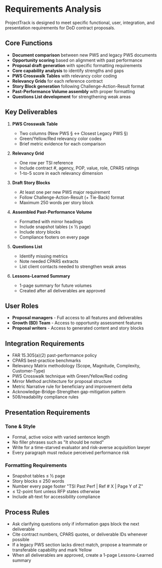 # Requirements Analysis

ProjectTrack is designed to meet specific functional, user, integration, and presentation requirements for DoD contract proposals.

## Core Functions

- **Document comparison** between new PWS and legacy PWS documents
- **Opportunity scoring** based on alignment with past performance
- **Proposal draft generation** with specific formatting requirements
- **Core capability analysis** to identify strengths and gaps
- **PWS Crosswalk Tables** with relevancy color coding
- **Relevancy Grids** for each reference contract
- **Story Block generation** following Challenge-Action-Result format
- **Past-Performance Volume assembly** with proper formatting
- **Questions List development** for strengthening weak areas

## Key Deliverables

1. **PWS Crosswalk Table**
   - Two columns (New PWS § ↔ Closest Legacy PWS §)
   - Green/Yellow/Red relevancy color codes
   - Brief metric evidence for each comparison

2. **Relevancy Grid**
   - One row per TSI reference
   - Include contract #, agency, POP, value, role, CPARS ratings
   - 1-to-5 score in each relevancy dimension

3. **Draft Story Blocks**
   - At least one per new PWS major requirement
   - Follow Challenge-Action-Result (+ Tie-Back) format
   - Maximum 250 words per story block

4. **Assembled Past-Performance Volume**
   - Formatted with mirror headings
   - Include snapshot tables (≤ ½ page)
   - Include story blocks
   - Compliance footers on every page

5. **Questions List**
   - Identify missing metrics
   - Note needed CPARS extracts
   - List client contacts needed to strengthen weak areas

6. **Lessons-Learned Summary**
   - 1-page summary for future volumes
   - Created after all deliverables are approved

## User Roles

- **Proposal managers** - Full access to all features and deliverables
- **Growth (BD) Team** - Access to opportunity assessment features
- **Proposal writers** - Access to generated content and story blocks

## Integration Requirements

- FAR 15.305(a)(2) past-performance policy
- CPARS best-practice benchmarks
- Relevancy Matrix methodology (Scope, Magnitude, Complexity, Customer-Type)
- PWS Crosswalk technique with Green/Yellow/Red coding
- Mirror Method architecture for proposal structure
- Metric Narrative rule for beneficiary and improvement delta
- Acknowledge-Bridge-Strengthen gap-mitigation pattern
- 508/readability compliance rules

## Presentation Requirements

### Tone & Style
- Formal, active voice with varied sentence length
- No filler phrases such as "It should be noted"
- Write for a time-starved evaluator and risk-averse acquisition lawyer
- Every paragraph must reduce perceived performance risk

### Formatting Requirements
- Snapshot tables ≤ ½ page
- Story blocks ≤ 250 words
- Number every page footer "TSI Past Perf | Ref # X | Page Y of Z"
- ≤ 12-point font unless RFP states otherwise
- Include alt-text for accessibility compliance

## Process Rules

- Ask clarifying questions only if information gaps block the next deliverable
- Cite contract numbers, CPARS quotes, or deliverable IDs whenever possible
- If a legacy PWS section lacks direct match, propose a teammate or transferable capability and mark Yellow
- When all deliverables are approved, create a 1-page Lessons-Learned summary
